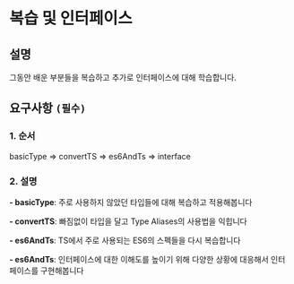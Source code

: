 # 복습 및 인터페이스

## 설명

그동안 배운 부분들을 복습하고 추가로 인터페이스에 대해 학습합니다.

## 요구사항 `(필수)`

### 1. 순서

basicType => convertTS => es6AndTs => interface

### 2. 설명

**- basicType**: 주로 사용하지 않았던 타입들에 대해 복습하고 적용해봅니다

**- convertTS**: 빠짐없이 타입을 달고 Type Aliases의 사용법을 익힙니다

**- es6AndTs**: TS에서 주로 사용되는 ES6의 스펙들을 다시 복습합니다

**- es6AndTs**: 인터페이스에 대한 이해도를 높이기 위해 다양한 상황에 대응해서 인터페이스를 구현해봅니다

